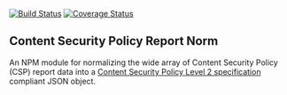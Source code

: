 [![Build Status](https://travis-ci.org/tollmanz/csp-report-norm.svg?branch=master)](https://travis-ci.org/tollmanz/csp-report-norm) [![Coverage Status](https://coveralls.io/repos/tollmanz/csp-report-norm/badge.svg?branch=master&service=github)](https://coveralls.io/github/tollmanz/csp-report-norm?branch=master)

## Content Security Policy Report Norm

An NPM module for normalizing the wide array of Content Security Policy (CSP) report data into a [Content Security Policy Level 2 specification](http://www.w3.org/TR/CSP2/) compliant JSON object.
